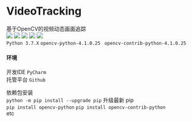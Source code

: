 # VideoTracking
基于OpenCV的视频动态画面追踪  
![](https://img.shields.io/badge/license-MIT-blue.svg) ![](https://img.shields.io/github/repo-size/JX-Wang/VideoTracking.svg) ![](https://img.shields.io/bitbucket/issues-raw/JX-Wang/VideoTracking.svg) ![](https://img.shields.io/github/forks/JX-Wang/VideoTracking.svg?label=Fork) ![](https://img.shields.io/github/stars/JX-Wang/VideoTracking.svg?style=social)  
``` Python 3.7.X ``` ```opencv-python-4.1.0.25 ``` ``` opencv-contrib-python-4.1.0.25 ```  
#### 环境
开发IDE ``` PyCharm ```  
托管平台 ``` Github ```  

依赖包安装  
``` python -m pip install --upgrade pip ``` 升级最新 pip  
``` pip install opencv-python ``` ``` pip install opencv-contrib-python ```  
etc  

